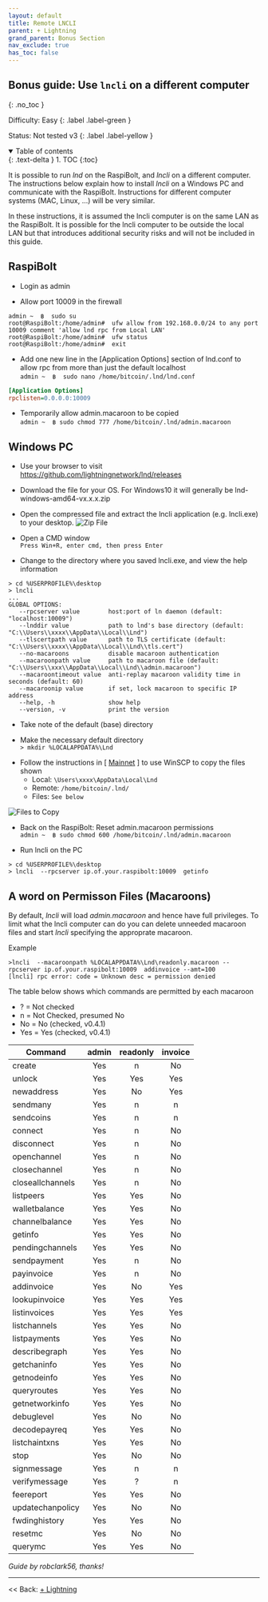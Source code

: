 ```yaml
---
layout: default
title: Remote LNCLI
parent: + Lightning
grand_parent: Bonus Section
nav_exclude: true
has_toc: false
---
```


## Bonus guide: Use `lncli` on a different computer
{: .no_toc }

Difficulty: Easy
{: .label .label-green }

Status: Not tested v3
{: .label .label-yellow }

<details open markdown="block">
  <summary>
    Table of contents
  </summary>
  {: .text-delta }
1. TOC
{:toc}
</details>

It is possible to run *lnd* on the RaspiBolt, and *lncli* on a different computer. The instructions below explain how to install *lncli* on a Windows PC and communicate with the RaspiBolt. Instructions for different computer systems (MAC, Linux, ...) will be very similar.

In these instructions, it is assumed the lncli computer is on the same LAN as the RaspiBolt. It is possible for the lncli computer to be outside the local LAN but that introduces additional security risks and will not be included in this guide.

## RaspiBolt

- Login as admin

- Allow port 10009 in the firewall

```
admin ~  ฿  sudo su
root@RaspiBolt:/home/admin#  ufw allow from 192.168.0.0/24 to any port  10009 comment 'allow lnd rpc from Local LAN'
root@RaspiBolt:/home/admin#  ufw status
root@RaspiBolt:/home/admin#  exit
```
- Add one new line in the [Application Options] section of lnd.conf to allow rpc from more than just the default localhost  
  `admin ~  ฿  sudo nano /home/bitcoin/.lnd/lnd.conf`

```ini
[Application Options]
rpclisten=0.0.0.0:10009
```

- Temporarily allow admin.macaroon to be copied  
  `admin ~  ฿ sudo chmod 777 /home/bitcoin/.lnd/admin.macaroon`

## Windows PC

- Use your browser to visit https://github.com/lightningnetwork/lnd/releases

- Download the file for your OS. For Windows10 it will generally be lnd-windows-amd64-vx.x.x.zip

- Open the compressed file and extract the lncli application (e.g. lncli.exe) to your desktop.
  ![Zip File](images/60_remote_zip.png) 

- Open a CMD window  
  `Press Win+R, enter cmd, then press Enter` 


- Change to the directory where you saved lncli.exe, and view the help information

```
> cd %USERPROFILE%\desktop
> lncli
...
GLOBAL OPTIONS:
   --rpcserver value        host:port of ln daemon (default: "localhost:10009")
   --lnddir value           path to lnd's base directory (default: "C:\\Users\\xxxx\\AppData\\Local\\Lnd")
   --tlscertpath value      path to TLS certificate (default: "C:\\Users\\xxxx\\AppData\\Local\\Lnd\\tls.cert")
   --no-macaroons           disable macaroon authentication
   --macaroonpath value     path to macaroon file (default: "C:\\Users\\xxx\\AppData\\Local\\Lnd\\admin.macaroon")
   --macaroontimeout value  anti-replay macaroon validity time in seconds (default: 60)
   --macaroonip value       if set, lock macaroon to specific IP address
   --help, -h               show help
   --version, -v            print the version
```
- Take note of the default (base) directory

- Make the necessary default directory  
  `> mkdir %LOCALAPPDATA%\Lnd`
* Follow the instructions in  [ [Mainnet](raspibolt_50_mainnet.md) ]  to use WinSCP to copy the files shown
  * Local:  `\Users\xxxx\AppData\Local\Lnd`
  * Remote: `/home/bitcoin/.lnd/`
  * Files: `See below`

 ![Files to Copy](images/60_winLND.png) 


 - Back on the RaspiBolt: Reset admin.macaroon permissions  
   `admin ~  ฿ sudo chmod 600 /home/bitcoin/.lnd/admin.macaroon`


- Run lncli on the PC
```
> cd %USERPROFILE%\desktop
> lncli  --rpcserver ip.of.your.raspibolt:10009  getinfo
```

## A word on Permisson Files (Macaroons)

By default, *lncli* will load *admin.macaroon* and hence have full privileges. To limit what the lncli computer can do you can delete unneeded macaroon files and start *lncli* specifying the approprate macaroon.

Example

```
>lncli  --macaroonpath %LOCALAPPDATA%\Lnd\readonly.macaroon --rpcserver ip.of.your.raspibolt:10009  addinvoice --amt=100
[lncli] rpc error: code = Unknown desc = permission denied
```

The table below shows which commands are permitted by each macaroon

* ? = Not checked
* n = Not Checked, presumed No
* No  = No (checked, v0.4.1)
* Yes = Yes (checked, v0.4.1)


|Command|admin|readonly|invoice|
|-------| :---: |:---: | :---: |
|create|Yes|n|No|
|unlock|Yes|Yes|Yes|
|newaddress|Yes|No|Yes|
|sendmany|Yes|n|n|
|sendcoins|Yes|n|n|
|connect|Yes|n|No|
|disconnect|Yes|n|No|
|openchannel|Yes|n|No|
|closechannel|Yes|n|No|
|closeallchannels|Yes|n|No|
|listpeers|Yes|Yes|No|
|walletbalance|Yes|Yes|No|
|channelbalance|Yes|Yes|No|
|getinfo|Yes|Yes|No|
|pendingchannels|Yes|Yes|No|
|sendpayment|Yes|n|No|
|payinvoice|Yes|n|No|
|addinvoice|Yes|No|Yes|
|lookupinvoice|Yes|Yes|Yes|
|listinvoices|Yes|Yes|Yes|
|listchannels|Yes|Yes|No|
|listpayments|Yes|Yes|No|
|describegraph|Yes|Yes|No|
|getchaninfo|Yes|Yes|No|
|getnodeinfo|Yes|Yes|No|
|queryroutes|Yes|Yes|No|
|getnetworkinfo|Yes|Yes|No|
|debuglevel|Yes|No|No|
|decodepayreq|Yes|Yes|No|
|listchaintxns|Yes|Yes|No|
|stop|Yes|No|No|
|signmessage|Yes|n|n|
|verifymessage|Yes|?|n|
|feereport|Yes|Yes|No|
|updatechanpolicy|Yes|No|No|
|fwdinghistory|Yes|Yes|No|
|resetmc|Yes|No|No|
|querymc|Yes|Yes|No|

*Guide by robclark56, thanks!*

------

<< Back: [+ Lightning](index.md)
